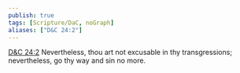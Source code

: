 ```yaml
---
publish: true
tags: [Scripture/DaC, noGraph]
aliases: ["D&C 24:2"]
---
```

[D&C 24:2](https://churchofjesuschrist.org/study/scriptures/dc-testament/dc/24?lang=eng&id=p2#p2) Nevertheless, thou art not excusable in thy transgressions; nevertheless, go thy way and sin no more.

